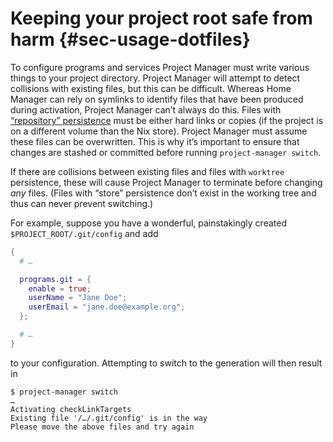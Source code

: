 # Keeping your project root safe from harm {#sec-usage-dotfiles}

To configure programs and services Project Manager must write various things to your project directory. Project Manager will attempt to detect collisions with existing files, but this can be difficult. Whereas Home Manager can rely on symlinks to identify files that have been produced during activation, Project Manager can’t always do this. Files with [“repository” persistence](#opt-project.file._name_.minimum-persistence) must be either hard links or copies (if the project is on a different volume than the Nix store). Project Manager must assume these files can be overwritten. This is why it’s important to ensure that changes are stashed or committed before running `project-manager switch`.

If there are collisions between existing files and files with `worktree` persistence, these will cause Project Manager to terminate before changing _any_ files. (Files with “store” persistence don’t exist in the working tree and thus can never prevent switching.)

For example, suppose you have a wonderful, painstakingly created `$PROJECT_ROOT/.git/config` and add

```nix
{
  # …

  programs.git = {
    enable = true;
    userName = "Jane Doe";
    userEmail = "jane.doe@example.org";
  };

  # …
}
```

to your configuration. Attempting to switch to the generation will then result in

```shell
$ project-manager switch
…
Activating checkLinkTargets
Existing file '/…/.git/config' is in the way
Please move the above files and try again
```
